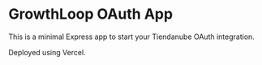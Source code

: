 # GrowthLoop OAuth App

This is a minimal Express app to start your Tiendanube OAuth integration.

Deployed using Vercel.